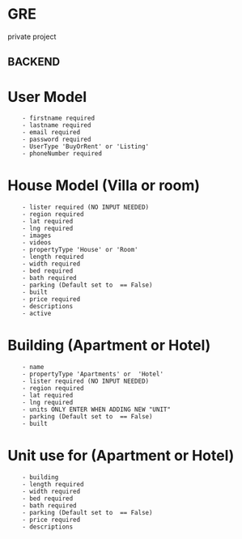 # GRE
private project


## BACKEND

   # User Model
        - firstname required
        - lastname required
        - email required
        - password required
        - UserType 'BuyOrRent' or 'Listing'
        - phoneNumber required
   # House Model (Villa or  room)
        - lister required (NO INPUT NEEDED)
        - region required
        - lat required
        - lng required
        - images
        - videos
        - propertyType 'House' or 'Room'
        - length required
        - width required
        - bed required
        - bath required
        - parking (Default set to  == False)
        - built 
        - price required
        - descriptions
        - active
   # Building (Apartment or Hotel)
        - name
        - propertyType 'Apartments' or  'Hotel'
        - lister required (NO INPUT NEEDED)
        - region required
        - lat required
        - lng required
        - units ONLY ENTER WHEN ADDING NEW "UNIT"
        - parking (Default set to  == False)
        - built 
   # Unit use for (Apartment or Hotel)
        - building
        - length required
        - width required
        - bed required
        - bath required
        - parking (Default set to  == False)
        - price required
        - descriptions

